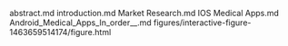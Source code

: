 abstract.md
introduction.md
Market Research.md
IOS Medical Apps.md
Android_Medical_Apps_In_order__.md
figures/interactive-figure-1463659514174/figure.html
